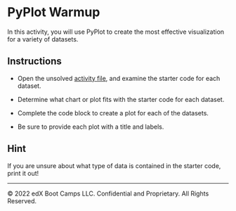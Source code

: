 # PyPlot Warmup

In this activity, you will use PyPlot to create the most effective visualization for a variety of datasets.

## Instructions

* Open the unsolved [activity file](Unsolved/plot_drills.ipynb), and examine the starter code for each dataset.

* Determine what chart or plot fits with the starter code for each dataset.

* Complete the code block to create a plot for each of the datasets.

* Be sure to provide each plot with a title and labels.

## Hint

If you are unsure about what type of data is contained in the starter code, print it out!

---

© 2022 edX Boot Camps LLC. Confidential and Proprietary. All Rights Reserved.
